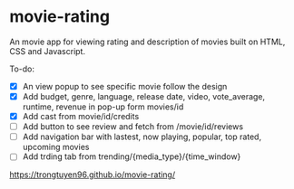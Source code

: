 # movie-rating
An movie app for viewing rating and description of movies built on HTML, CSS and Javascript.

To-do:
- [x] An view popup to see specific movie follow the design
- [x] Add budget, genre, language, release date, video, vote_average, runtime, revenue in pop-up form movies/id
- [x] Add cast from movie/id/credits
- [ ] Add button to see review and fetch from /movie/id/reviews
- [ ] Add navigation bar with lastest, now playing, popular, top rated, upcoming movies
- [ ] Add trding tab from trending/{media_type}/{time_window}

https://trongtuyen96.github.io/movie-rating/
